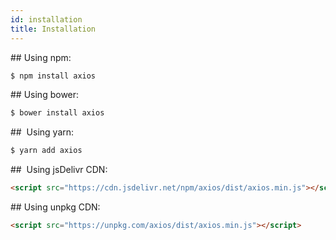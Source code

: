 ```yaml
---
id: installation
title: Installation
---
```


## Using npm:

```bash
$ npm install axios
```

## Using bower:

```bash
$ bower install axios
```

##  Using yarn:

```bash
$ yarn add axios
```

##  Using jsDelivr CDN:

```html
<script src="https://cdn.jsdelivr.net/npm/axios/dist/axios.min.js"></script>
```

## Using unpkg CDN:

```html
<script src="https://unpkg.com/axios/dist/axios.min.js"></script>
```
